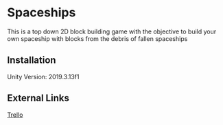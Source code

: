 # Spaceships

This is a top down 2D block building game with the objective to build your own spaceship with blocks from the debris of fallen spaceships

## Installation

Unity Version: 2019.3.13f1

## External Links

[Trello](https://trello.com/b/hJYVnDVR/ship-scrapper/)
